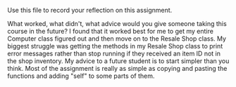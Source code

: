 Use this file to record your reflection on this assignment. 

What worked, what didn't, what advice would you give someone taking this course in the future?
I found that it worked best for me to get my entire Computer class figured out and then move on to the Resale Shop class. My biggest struggle was getting the methods in my Resale Shop class to print error messages rather than stop running if they received an item ID not in the shop inventory. My advice to a future student is to start simpler than you think. Most of the assignment is really as simple as copying and pasting the functions and adding "self" to some parts of them.